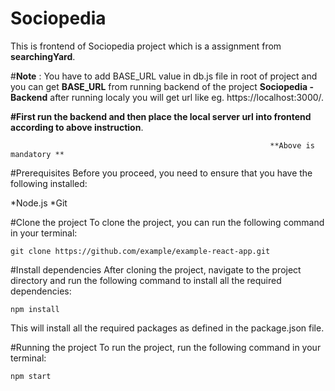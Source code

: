 # Sociopedia 

This is frontend of Sociopedia project which is a assignment from **searchingYard**.

#**Note** : You have to add BASE_URL value in db.js file in root of project and you can get **BASE_URL** from running backend of the project **Sociopedia - Backend** after running localy you will get url like eg. https://localhost:3000/.

**#First run the backend and then place the local server url into frontend according to above instruction**.

                                                              **Above is mandatory **

#Prerequisites
Before you proceed, you need to ensure that you have the following installed:

*Node.js
*Git

#Clone the project
To clone the project, you can run the following command in your terminal:
```
git clone https://github.com/example/example-react-app.git

```

#Install dependencies
After cloning the project, navigate to the project directory and run the following command to install all the required dependencies:
```
npm install

```
This will install all the required packages as defined in the package.json file.

#Running the project
To run the project, run the following command in your terminal:
```
npm start

```

